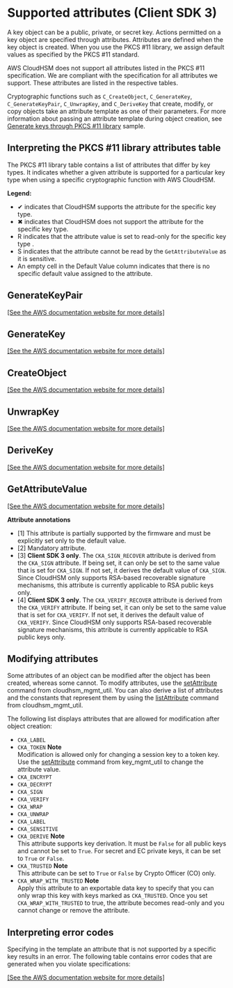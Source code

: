 # Supported attributes \(Client SDK 3\)<a name="pkcs11-v3-attributes"></a>

A key object can be a public, private, or secret key\. Actions permitted on a key object are specified through attributes\. Attributes are defined when the key object is created\. When you use the PKCS \#11 library, we assign default values as specified by the PKCS \#11 standard\.

AWS CloudHSM does not support all attributes listed in the PKCS \#11 specification\. We are compliant with the specification for all attributes we support\. These attributes are listed in the respective tables\.

Cryptographic functions such as `C_CreateObject`, `C_GenerateKey`, `C_GenerateKeyPair`, `C_UnwrapKey`, and `C_DeriveKey` that create, modify, or copy objects take an attribute template as one of their parameters\. For more information about passing an attribute template during object creation, see [Generate keys through PKCS \#11 library](https://github.com/aws-samples/aws-cloudhsm-pkcs11-examples/blob/master/src/generate/generate.c#L24-L183) sample\.

## Interpreting the PKCS \#11 library attributes table<a name="pkcs11-v3-attributes-interpreting"></a>

The PKCS \#11 library table contains a list of attributes that differ by key types\. It indicates whether a given attribute is supported for a particular key type when using a specific cryptographic function with AWS CloudHSM\.

**Legend:**
+ ✔ indicates that CloudHSM supports the attribute for the specific key type\.
+ ✖ indicates that CloudHSM does not support the attribute for the specific key type\.
+ R indicates that the attribute value is set to read\-only for the specific key type \.
+ S indicates that the attribute cannot be read by the `GetAttributeValue` as it is sensitive\.
+ An empty cell in the Default Value column indicates that there is no specific default value assigned to the attribute\.

## GenerateKeyPair<a name="pkcs11-v3-generatekeypair"></a>

[\[See the AWS documentation website for more details\]](http://docs.aws.amazon.com/cloudhsm/latest/userguide/pkcs11-v3-attributes.html)

## GenerateKey<a name="pkcs11-v3-generatekey"></a>

[\[See the AWS documentation website for more details\]](http://docs.aws.amazon.com/cloudhsm/latest/userguide/pkcs11-v3-attributes.html)

## CreateObject<a name="pkcs11-v3-createobject"></a>

[\[See the AWS documentation website for more details\]](http://docs.aws.amazon.com/cloudhsm/latest/userguide/pkcs11-v3-attributes.html)

## UnwrapKey<a name="pkcs11-v3-unwrapkey"></a>

[\[See the AWS documentation website for more details\]](http://docs.aws.amazon.com/cloudhsm/latest/userguide/pkcs11-v3-attributes.html)

## DeriveKey<a name="pkcs11-v3-derivekey"></a>

[\[See the AWS documentation website for more details\]](http://docs.aws.amazon.com/cloudhsm/latest/userguide/pkcs11-v3-attributes.html)

## GetAttributeValue<a name="pkcs11-v3-getattributevalue"></a>

[\[See the AWS documentation website for more details\]](http://docs.aws.amazon.com/cloudhsm/latest/userguide/pkcs11-v3-attributes.html)

**Attribute annotations**
+ \[1\] This attribute is partially supported by the firmware and must be explicitly set only to the default value\.
+ \[2\] Mandatory attribute\.
+ \[3\] **Client SDK 3 only**\. The `CKA_SIGN_RECOVER` attribute is derived from the `CKA_SIGN` attribute\. If being set, it can only be set to the same value that is set for `CKA_SIGN`\. If not set, it derives the default value of `CKA_SIGN`\. Since CloudHSM only supports RSA\-based recoverable signature mechanisms, this attribute is currently applicable to RSA public keys only\.
+ \[4\] **Client SDK 3 only**\. The `CKA_VERIFY_RECOVER` attribute is derived from the `CKA_VERIFY` attribute\. If being set, it can only be set to the same value that is set for `CKA_VERIFY`\. If not set, it derives the default value of `CKA_VERIFY`\. Since CloudHSM only supports RSA\-based recoverable signature mechanisms, this attribute is currently applicable to RSA public keys only\.

## Modifying attributes<a name="pkcs11-v3-modify-attr"></a>

Some attributes of an object can be modified after the object has been created, whereas some cannot\. To modify attributes, use the [setAttribute](cloudhsm_mgmt_util-setAttribute.md) command from cloudhsm\_mgmt\_util\. You can also derive a list of attributes and the constants that represent them by using the [listAttribute](cloudhsm_mgmt_util-listAttributes.md) command from cloudhsm\_mgmt\_util\.

The following list displays attributes that are allowed for modification after object creation:
+ `CKA_LABEL`
+ `CKA_TOKEN`
**Note**  
Modification is allowed only for changing a session key to a token key\. Use the [setAttribute](key_mgmt_util-setAttribute.md) command from key\_mgmt\_util to change the attribute value\.
+ `CKA_ENCRYPT`
+ `CKA_DECRYPT`
+ `CKA_SIGN`
+ `CKA_VERIFY`
+ `CKA_WRAP`
+ `CKA_UNWRAP`
+ `CKA_LABEL`
+ `CKA_SENSITIVE`
+ `CKA_DERIVE`
**Note**  
This attribute supports key derivation\. It must be `False` for all public keys and cannot be set to `True`\. For secret and EC private keys, it can be set to `True` or `False`\.
+ `CKA_TRUSTED`
**Note**  
This attribute can be set to `True` or `False` by Crypto Officer \(CO\) only\.
+ `CKA_WRAP_WITH_TRUSTED`
**Note**  
Apply this attribute to an exportable data key to specify that you can only wrap this key with keys marked as `CKA_TRUSTED`\. Once you set `CKA_WRAP_WITH_TRUSTED` to true, the attribute becomes read\-only and you cannot change or remove the attribute\.

## Interpreting error codes<a name="pkcs11-v3-attr-errors"></a>

Specifying in the template an attribute that is not supported by a specific key results in an error\. The following table contains error codes that are generated when you violate specifications:

[\[See the AWS documentation website for more details\]](http://docs.aws.amazon.com/cloudhsm/latest/userguide/pkcs11-v3-attributes.html)